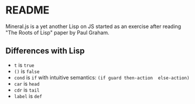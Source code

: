 # README

Mineral.js is a yet another Lisp on JS started as an exercise after reading "The Roots of Lisp" paper by Paul Graham.

## Differences with Lisp

 - `t` is `true`
 - `()` is `false`
 - `cond` is `if` with intuitive semantics: `(if guard then-action  else-action)`
 - `car` is `head`
 - `cdr` is `tail`
 - `label` is `def`
